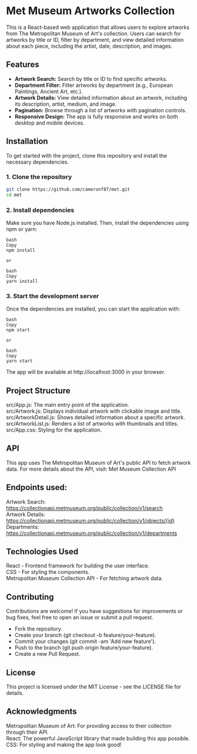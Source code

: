 # Met Museum Artworks Collection

This is a React-based web application that allows users to explore artworks from The Metropolitan Museum of Art's collection. Users can search for artworks by title or ID, filter by department, and view detailed information about each piece, including the artist, date, description, and images.

## Features

- **Artwork Search:** Search by title or ID to find specific artworks.
- **Department Filter:** Filter artworks by department (e.g., European Paintings, Ancient Art, etc.).
- **Artwork Details:** View detailed information about an artwork, including its description, artist, medium, and image.
- **Pagination:** Browse through a list of artworks with pagination controls.
- **Responsive Design:** The app is fully responsive and works on both desktop and mobile devices.

## Installation

To get started with the project, clone this repository and install the necessary dependencies.

### 1. Clone the repository

```bash
git clone https://github.com/cameronf87/met.git
cd met
````
### 2. Install dependencies
Make sure you have Node.js installed. Then, install the dependencies using npm or yarn:
```
bash
Copy
npm install

or

bash
Copy
yarn install
````
### 3. Start the development server
Once the dependencies are installed, you can start the application with:
```
bash
Copy
npm start

or

bash
Copy
yarn start
````
The app will be available at http://localhost:3000 in your browser.

## Project Structure
src/App.js: The main entry point of the application. <br>
src/Artwork.js: Displays individual artwork with clickable image and title. <br>
src/ArtworkDetail.js: Shows detailed information about a specific artwork. <br>
src/ArtworkList.js: Renders a list of artworks with thumbnails and titles. <br>
src/App.css: Styling for the application. <br>

## API
This app uses The Metropolitan Museum of Art's public API to fetch artwork data. For more details about the API, visit: Met Museum Collection API

## Endpoints used:
Artwork Search: https://collectionapi.metmuseum.org/public/collection/v1/search <br>
Artwork Details: https://collectionapi.metmuseum.org/public/collection/v1/objects/{id} <br>
Departments: https://collectionapi.metmuseum.org/public/collection/v1/departments <br>

## Technologies Used
React - Frontend framework for building the user interface.<br>
CSS - For styling the components.<br>
Metropolitan Museum Collection API - For fetching artwork data.<br>

## Contributing
Contributions are welcome! If you have suggestions for improvements or bug fixes, feel free to open an issue or submit a pull request.

- Fork the repository.
- Create your branch (git checkout -b feature/your-feature).<br>
- Commit your changes (git commit -am 'Add new feature').<br>
- Push to the branch (git push origin feature/your-feature).<br>
- Create a new Pull Request.

## License
This project is licensed under the MIT License - see the LICENSE file for details.

## Acknowledgments
Metropolitan Museum of Art: For providing access to their collection through their API.<br>
React: The powerful JavaScript library that made building this app possible.<br>
CSS: For styling and making the app look good!<br>
